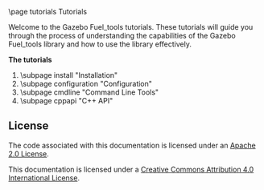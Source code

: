 \page tutorials Tutorials

Welcome to the Gazebo Fuel_tools tutorials. These tutorials
will guide you through the process of understanding the capabilities of the
Gazebo Fuel_tools library and how to use the library effectively.


**The tutorials**

1. \subpage install "Installation"
2. \subpage configuration "Configuration"
3. \subpage cmdline "Command Line Tools"
4. \subpage cppapi "C++ API"

## License

The code associated with this documentation is licensed under an [Apache 2.0 License](https://www.apache.org/licenses/LICENSE-2.0).

This documentation is licensed under a [Creative Commons Attribution 4.0 International License](http://creativecommons.org/licenses/by/4.0/).
